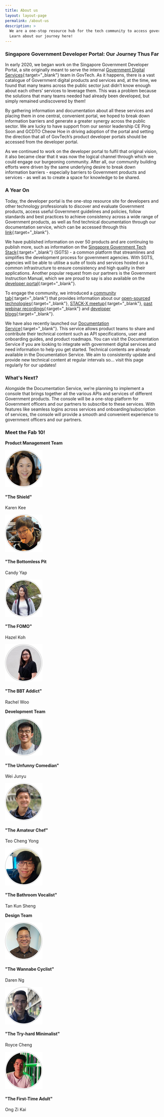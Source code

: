 ```yaml
--- 
title: About us
layout: layout-page
permalink: /about-us
description: >
  We are a one-stop resource hub for the tech community to access government products, guidelines, policies, and documentation services. 
  Learn about our journey here! 
---
```


### Singapore Government Developer Portal: Our Journey Thus Far

In early 2020, we began work on the Singapore Government Developer Portal, a site originally meant to serve the internal 
[Government Digital Services](https://hive.tech.gov.sg){:target="_blank"} team in GovTech. As it happens, there is a vast catalogue of Government digital 
products and services and, at the time, we found that many teams across the public sector just didn’t know enough about each others’ services to leverage them. 
This was a problem because the solutions that many teams needed had already been developed, but simply remained undiscovered by them!

By gathering information and documentation about all these services and placing them in one central, convenient portal, we hoped to break down information 
barriers and generate a greater synergy across the public sector. We are lucky to have support from our senior leadership CE Ping Soon and 
GCDTO Cheow Hoe in driving adoption of the portal and setting the direction that all of GovTech’s product developer portals should be accessed from the 
developer portal.

As we continued to work on the developer portal to fulfil that original vision, it also became clear that it was now the logical channel through which we 
could engage our burgeoning community. After all, our community building efforts were driven by the same underlying desire to break down information 
barriers - especially barriers to Government products and services - as well as to create a space for knowledge to be shared.

### A Year On

Today, the developer portal is the one-stop resource site for developers and other technology professionals to discover and evaluate Government products, access useful Government guidelines and policies, follow standards and best practices to achieve consistency across a wide range of Government products, as well as find technical documentation through our documentation service, which can be accessed through this [link](https://docs.developer.gov.sg){:target="_blank"}.

We have published information on over 50 products and are continuing to publish more, such as information on the 
[Singapore Government Tech Stack](/singapore-government-tech-stack/overview/){:target="_blank"} (SGTS) - a common platform that streamlines and simplifies the development process for government agencies. With SGTS, agencies will be able to utilise a suite of tools and services hosted on a common infrastructure to ensure consistency and high quality in their applications. Another popular request from our partners is the Government Instruction Manual, which we are proud to say is also available on the [developer portal](/guidelines/standards-and-best-practices/im8){:target="_blank"}.

To engage the community, we introduced a [community tab](/communities){:target="_blank"} that provides information about our 
[open-sourced technologies](/communities/open-source-technologies){:target="_blank"}, [STACK-X meetup](/communities/stack-x-meetups/overview.html){:target="_blank"}, [past webinar recordings](/communities/stack-x-meetups/past-webinars/){:target="_blank"} and [developer blogs](/communities/developer-blogs/){:target="_blank"}.

We have also recently launched our [Documentation Service](https://docs.developer.gov.sg){:target="_blank"}. This service allows product teams to share and contribute their technical content such as API specifications, user and onboarding guides, and product roadmaps. You can visit the Documentation Service if you are looking to integrate with government digital services and need information to help you get started. Technical contents are already available in the Documentation Service. We aim to consistently update and provide new technical content at regular intervals so... visit this page regularly for our updates!

### What's Next?

Alongside the Documentation Service, we’re planning to implement a console that brings together all the various APIs and services of different Government products. The console will be a one-stop platform for Government officers and our partners to subscribe to these services. With features like seamless logins across services and onboarding/subscription of services, the console will provide a smooth and convenient experience to government officers and our partners.

### Meet the Fab 10!

**Product Management Team**

<section class="sgds-section">
</section>

<section class="sgds-section section-highlights">
  <div class="sgds-container">
    <div class="card-grid-container home grid-25rem-autofit">
      <div class="sgds-card-no-border grid-item">
        <div class="sgds-card-image">
          <img src="/assets/img/aboutus-karen.png" alt="Karen Kee" />
        </div>
        <div class="sgds-card-content has-text-centered" style="border-top:0;">
          <h4><b>"The Shield"</b></h4>
          <p>
            Karen Kee
          </p>
        </div>
      </div>
       <div class="sgds-card-no-border grid-item">
        <div class="sgds-card-image">
          <img src="/assets/img/aboutus-candy.png" alt="Candy Yap" />
        </div>
        <div class="sgds-card-content has-text-centered" style="border-top:0;">
          <h4><b>"The Bottomless Pit</b></h4>
          <p>
            Candy Yap
          </p>
        </div>
      </div>
      <div class="sgds-card-no-border grid-item">
        <div class="sgds-card-image">
          <img src="/assets/img/aboutus-hazel.png" alt="Hazel Koh" />
        </div>
        <div class="sgds-card-content has-text-centered" style="border-top:0;">
          <h4><b>"The FOMO"</b></h4>
          <p>
            Hazel Koh
          </p>
        </div>
      </div>
      <div class="sgds-card-no-border grid-item">
        <div class="sgds-card-image">
          <img src="/assets/img/aboutus-rachel.png" alt="Rachel Woo" />
        </div>
        <div class="sgds-card-content has-text-centered" style="border-top:0;">
          <h4><b>"The BBT Addict"</b></h4>
          <p>
            Rachel Woo
          </p>
        </div>
      </div>
    </div>
  </div>
</section>

**Development Team**

<section class="sgds-section">
</section>

<section class="sgds-section section-highlights grid-25rem-autofit">
  <div class="sgds-container">
    <div class="card-grid-container home">
      <div class="sgds-card-no-border grid-item">
        <div class="sgds-card-image">
          <img src="/assets/img/aboutus-junyu.png" alt="Wei Junyu" />
        </div>
        <div class="sgds-card-content has-text-centered" style="border-top:0;">
          <h4><b>"The Unfunny Comedian"</b></h4>
          <p>
            Wei Junyu
          </p>
        </div>
      </div>
       <div class="sgds-card-no-border grid-item">
        <div class="sgds-card-image">
          <img src="/assets/img/aboutus-chengyong.png" alt="Teo Cheng Yong" />
        </div>
        <div class="sgds-card-content has-text-centered" style="border-top:0;">
          <h4><b>"The Amateur Chef"</b></h4>
          <p>
            Teo Cheng Yong
          </p>
        </div>
      </div>
      <div class="sgds-card-no-border grid-item">
        <div class="sgds-card-image">
          <img src="/assets/img/aboutus-kunsheng.png" alt="Tan Kun Sheng" />
        </div>
        <div class="sgds-card-content has-text-centered" style="border-top:0;">
          <h4><b>"The Bathroom Vocalist"</b></h4>
          <p>
            Tan Kun Sheng
          </p>
        </div>
      </div>
    </div>
  </div>
</section>

**Design Team**

<section class="sgds-section">
</section>

<section class="sgds-section section-highlights grid-25rem-autofit">
  <div class="sgds-container">
    <div class="card-grid-container home">
      <div class="sgds-card-no-border grid-item">
        <div class="sgds-card-image">
          <img src="/assets/img/aboutus-daren.png" alt="Daren Ng" />
        </div>
        <div class="sgds-card-content has-text-centered" style="border-top:0;">
          <h4><b>"The Wannabe Cyclist"</b></h4>
          <p>
            Daren Ng
          </p>
        </div>
      </div>
       <div class="sgds-card-no-border grid-item">
        <div class="sgds-card-image">
          <img src="/assets/img/aboutus-royce.png" alt="Royce Cheng" />
        </div>
        <div class="sgds-card-content has-text-centered" style="border-top:0;">
          <h4><b>"The Try-hard Minimalist"</b></h4>
          <p>
            Royce Cheng
          </p>
        </div>
      </div>
      <div class="sgds-card-no-border grid-item">
        <div class="sgds-card-image">
          <img src="/assets/img/aboutus-zikai.png" alt="Ong Zi Kai" />
        </div>
        <div class="sgds-card-content has-text-centered" style="border-top:0;">
          <h4><b>"The First-Time Adult"</b></h4>
          <p>
            Ong Zi Kai
          </p>
        </div>
      </div>
    </div>
  </div>
</section>
